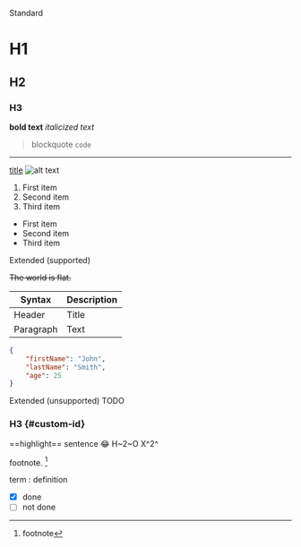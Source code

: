 Standard

# H1
## H2
### H3

**bold text**
*italicized text*
> blockquote
`code`
---
[title](https://www.example.com)
![alt text](image.jpg)

1. First item
2. Second item
3. Third item

- First item
- Second item
- Third item



Extended (supported)

~~The world is flat.~~

| Syntax | Description |
| ----------- | ----------- |
| Header | Title |
| Paragraph | Text |

```json
{
	"firstName": "John",
	"lastName": "Smith",
	"age": 25
}
```



Extended (unsupported) TODO

### H3 {#custom-id}
==highlight==
sentence :joy:
H~2~O
X^2^

footnote. [^1]
[^1]: footnote

term
: definition

- [x] done
- [ ] not done
